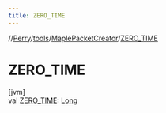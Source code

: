 ```yaml
---
title: ZERO_TIME
---
```

//[Perry](../../../index.html)/[tools](../index.html)/[MaplePacketCreator](index.html)/[ZERO_TIME](-z-e-r-o_-t-i-m-e.html)



# ZERO_TIME



[jvm]\
val [ZERO_TIME](-z-e-r-o_-t-i-m-e.html): [Long](https://kotlinlang.org/api/latest/jvm/stdlib/kotlin/-long/index.html)




